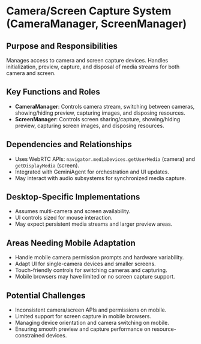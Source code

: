 # Camera/Screen Capture System (CameraManager, ScreenManager)

## Purpose and Responsibilities
Manages access to camera and screen capture devices. Handles initialization, preview, capture, and disposal of media streams for both camera and screen.

## Key Functions and Roles
- **CameraManager**: Controls camera stream, switching between cameras, showing/hiding preview, capturing images, and disposing resources.
- **ScreenManager**: Controls screen sharing/capture, showing/hiding preview, capturing screen images, and disposing resources.

## Dependencies and Relationships
- Uses WebRTC APIs: `navigator.mediaDevices.getUserMedia` (camera) and `getDisplayMedia` (screen).
- Integrated with GeminiAgent for orchestration and UI updates.
- May interact with audio subsystems for synchronized media capture.

## Desktop-Specific Implementations
- Assumes multi-camera and screen availability.
- UI controls sized for mouse interaction.
- May expect persistent media streams and larger preview areas.

## Areas Needing Mobile Adaptation
- Handle mobile camera permission prompts and hardware variability.
- Adapt UI for single-camera devices and smaller screens.
- Touch-friendly controls for switching cameras and capturing.
- Mobile browsers may have limited or no screen capture support.

## Potential Challenges
- Inconsistent camera/screen APIs and permissions on mobile.
- Limited support for screen capture in mobile browsers.
- Managing device orientation and camera switching on mobile.
- Ensuring smooth preview and capture performance on resource-constrained devices.